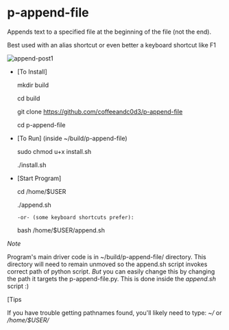 # p-append-file
Appends text to a specified file at the beginning of the file (not the end). 

Best used with an alias shortcut or even better a keyboard shortcut like F1

![append-post1](https://user-images.githubusercontent.com/31811490/159094836-530c6691-e986-479e-8af9-6ce876a168c8.png)

* [To Install]

  mkdir build 

  cd build

  git clone https://github.com/coffeeandc0d3/p-append-file

  cd p-append-file

* [To Run] (inside ~/build/p-append-file)

  sudo chmod u+x install.sh

  ./install.sh

* [Start Program]

  cd /home/$USER
  
  ./append.sh
  
      -or- (some keyboard shortcuts prefer): 
      
  bash /home/$USER/append.sh 

*Note* 

Program's main driver code is in ~/build/p-append-file/ directory. 
This directory will need to remain unmoved so the append.sh script invokes correct path of python script. *But* you can easily change this by changing the path it targets the p-append-file.py. This is done inside the *append.sh* script :) 

[Tips

If you have trouble getting pathnames found, you'll likely need to type: *~/* or */home/$USER/* <filename>
